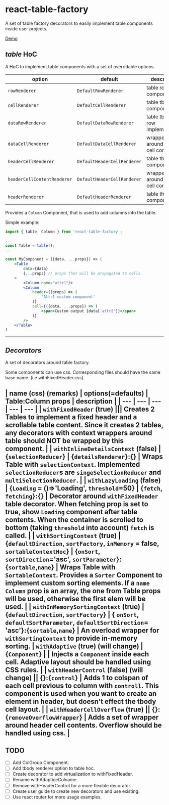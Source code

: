 # react-table-factory

A set of table factory decorators to easily implement table components inside user projects.

[Demo](http://dsimushkin.github.io/react-table-factory/)

## _table_ HoC

A HoC to implement table components with a set of overridable options.

| option | default | description |
| --- | --- | --- |
| `rowRenderer` | `DefaultRowRenderer` | table row component |
| `cellRenderer` | `DefaultCellRenderer` | table tbody cell component |
| `dataRowRenderer` | `DefaultDataRowRenderer` | table tbody row implementation |
| `dataCellRenderer` | `DefaultDataCellRenderer` | wrapper around tbody cell content |
| `headerCellRenderer` | `DefaultHeaderCellRenderer` | table thead cell component |
| `headerCellContentRenderer` | `DefaultHeaderCellRenderer` | wrapper around thead cell content|
| `headerRenderer` | `DefaultHeaderRenderer` | table thead component |

Provides a `Column` Component, that is used to add columns into the table.

Simple example:
```jsx
import { table, Column } from 'react-table-factory';

...
const Table = table();
...

const MyComponent = ({data, ...props}) => (
    <Table
        data={data}
        {...props} // props that will be propagated to cells.
    >
        <Column name="attr1"/>
        <Column
            header={(props) => (
                'Attr1 custom component'
            )}
            cell={({data, ...props}) => (
                <span>Custom output {data['attr2']}</span>
            )}
        />
    </Table>
)

```

---
## _Decorators_

A set of decorators around table factory.

Some components can use css. Corresponding files should have the same base name. (i.e withFixedHeader.css).

| name (css) (remarks) | options(=defaults) | Table:Column props | description |
| --- | --- | --- | --- | --- |
| `withFixedHeader` (true) ||| Creates 2 Tables to implement a fixed header and a scrollable table content. Since it creates 2 tables, any decorators with context wrappers around table should NOT be wrapped by this component. |
| `withInlineDetailsContext` (false) | {`selectionReducer`} | {`detailsRenderer`}:{} | Wraps Table with `selectionContext`. Implemented `selectionReducer`s are `singeSelectionReducer` and `multiSelectionReducer`. |
| `withLazyLoading` (false) | {`Loading` = ()=>'Loading', `threshold`=50} | {`fetch`, `fetching`}:{} | Decorator around `withFixedHeader` table decorator. When fetching prop is set to true, show `Loading` component after table contents. When the container is scrolled to bottom (taking `threshold` into account) `fetch` is called. |
| `withSortingContext` (true) | {`defaultDirection`, `sortFactory`, `inMemory` = false, `sortableContextHoc`} | {`onSort`, `sortDirection`='asc', `sortParameter`}:{`sortable`,`name`} | Wraps Table with `SortableContext`. Provides a `Sorter` Component to implement custom sorting elements. If a `name` `Column` prop is an array, the one from Table props will be used, otherwise the first elem will be used. |
| `withInMemorySortingContext` (true) | {`defaultDirection`, `sortFactory`} | { `onSort`, `defaultSortParameter`, `defaultSortDirection`= 'asc'}:{`sortable`,`name`} | An overload wrapper for `withSortingContext` to provide in-memory sorting.
| `withAdaptive` (true) (will change) | {`Component`} | | Injects a `Component` inside each cell. Adaptive layout should be handled using CSS rules. |
| `withHeaderControl` (false) (will change) || {}:{`control`} | Adds 1 to colspan of each cell previous to column with `controll`. This component is used when you want to create an element in header, but doesn't effect the tbody cell layout. |
| `withHeaderCellOverflow` (true) || {}:{`removeOverflowWrapper`} | Adds a set of wrapper around header cell contents. Overflow should be handled using css. |
---

## TODO
- [ ] Add ColGroup Component.
- [ ] Add tbody renderer option to table hoc.
- [ ] Create decorator to add virtualization to withFixedHeader.
- [ ] Rename withAdapticeColname.
- [ ] Remove withHeaderControl for a more flexible decorator.
- [ ] Create user guide to create new decorators and use existing.
- [ ] Use react router for more usage examples.